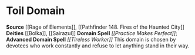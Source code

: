 ﻿---
advanced_apocryphal_spell: null
advanced_domain_spell: '[[DATABASE/spell/Tireless Worker|Tireless Worker]]'
apocryphal_spell: null
deity:
- '[[DATABASE/deity/Bolka|Bolka]]'
- '[[DATABASE/deity/Sairazul|Sairazul]]'
domain:
- '[[DATABASE/domain/Toil Domain|Toil]]'
domain_spell: '[[DATABASE/spell/Practice Makes Perfect|Practice Makes Perfect]]'
id: '61'
name: Toil Domain
rarity: Common
source: '[[DATABASE/source/Rage of Elements|Rage of Elements]]'
trait: null
type: Domain

---
# Toil Domain

**Source** [[Rage of Elements]], [[Pathfinder 148. Fires of the Haunted City]]
**Deities** [[Bolka]], [[Sairazul]]
**Domain Spell** _[[Practice Makes Perfect]]_; **Advanced Domain Spell** _[[Tireless Worker]]_
This domain is chosen by devotees who work constantly and refuse to let anything stand in their way.